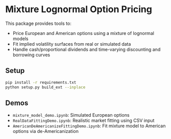# Mixture Lognormal Option Pricing

This package provides tools to:
- Price European and American options using a mixture of lognormal models
- Fit implied volatility surfaces from real or simulated data
- Handle cash/proportional dividends and time-varying discounting and borrowing curves

## Setup

```bash
pip install -r requirements.txt
python setup.py build_ext --inplace
```

## Demos

- `mixture_model_demo.ipynb`: Simulated European options
- `RealDataFittingDemo.ipynb`: Realistic market fitting using CSV input
- `AmericanDeAmericanizeFittingDemo.ipynb`: Fit mixture model to American options via de-Americanization
